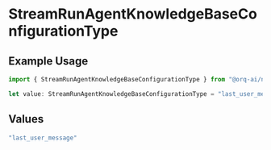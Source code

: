 # StreamRunAgentKnowledgeBaseConfigurationType

## Example Usage

```typescript
import { StreamRunAgentKnowledgeBaseConfigurationType } from "@orq-ai/node/models/operations";

let value: StreamRunAgentKnowledgeBaseConfigurationType = "last_user_message";
```

## Values

```typescript
"last_user_message"
```